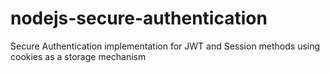 # nodejs-secure-authentication
 Secure Authentication implementation for JWT and Session methods using cookies as a storage mechanism
